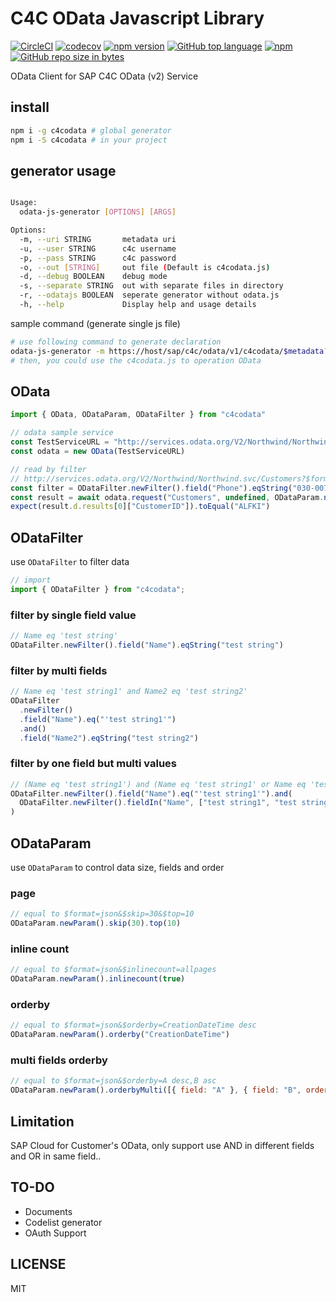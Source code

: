 # C4C OData Javascript Library

 [![CircleCI](https://circleci.com/gh/Soontao/c4codata.svg?style=shield)](https://circleci.com/gh/Soontao/c4codata)
 [![codecov](https://codecov.io/gh/Soontao/c4codata/branch/master/graph/badge.svg)](https://codecov.io/gh/Soontao/c4codata)
 [![npm version](https://badge.fury.io/js/c4codata.svg)](https://badge.fury.io/js/c4codata)
 [![GitHub top language](https://img.shields.io/github/languages/top/Soontao/c4codata.svg)](https://github.com/Soontao/c4codata)
 [![npm](https://img.shields.io/npm/dy/c4codata.svg)](https://www.npmjs.com/package/c4codata)
 [![GitHub repo size in bytes](https://img.shields.io/github/repo-size/Soontao/c4codata.svg)](https://github.com/Soontao/c4codata)

OData Client for SAP C4C OData (v2) Service

## install

```bash
npm i -g c4codata # global generator
npm i -S c4codata # in your project
```

## generator usage

```bash

Usage:
  odata-js-generator [OPTIONS] [ARGS]

Options:
  -m, --uri STRING       metadata uri
  -u, --user STRING      c4c username
  -p, --pass STRING      c4c password
  -o, --out [STRING]     out file (Default is c4codata.js)
  -d, --debug BOOLEAN    debug mode
  -s, --separate STRING  out with separate files in directory
  -r, --odatajs BOOLEAN  seperate generator without odata.js
  -h, --help             Display help and usage details

```

sample command (generate single js file)

```bash
# use following command to generate declaration
odata-js-generator -m https://host/sap/c4c/odata/v1/c4codata/$metadata?sap-label=true -u user -p pass
# then, you could use the c4codata.js to operation OData
```

## OData

```javascript
import { OData, ODataParam, ODataFilter } from "c4codata"

// odata sample service
const TestServiceURL = "http://services.odata.org/V2/Northwind/Northwind.svc/$metadata"
const odata = new OData(TestServiceURL)

// read by filter
// http://services.odata.org/V2/Northwind/Northwind.svc/Customers?$format=json&$filter=Phone eq '030-0074321'
const filter = ODataFilter.newFilter().field("Phone").eqString("030-0074321");
const result = await odata.request("Customers", undefined, ODataParam.newParam().filter(filter))
expect(result.d.results[0]["CustomerID"]).toEqual("ALFKI")

```

## ODataFilter

use `ODataFilter` to filter data

```js
// import
import { ODataFilter } from "c4codata";
```

### filter by single field value

```js
// Name eq 'test string'
ODataFilter.newFilter().field("Name").eqString("test string")
```

### filter by multi fields

```js
// Name eq 'test string1' and Name2 eq 'test string2'
ODataFilter
  .newFilter()
  .field("Name").eq("'test string1'")
  .and()
  .field("Name2").eqString("test string2")
```

### filter by one field but multi values

```js
// (Name eq 'test string1') and (Name eq 'test string1' or Name eq 'test string2')
ODataFilter.newFilter().field("Name").eq("'test string1'").and(
  ODataFilter.newFilter().fieldIn("Name", ["test string1", "test string2"])
)
```

## ODataParam

use `ODataParam` to control data size, fields and order

### page

```javascript 
// equal to $format=json&$skip=30&$top=10
ODataParam.newParam().skip(30).top(10)
```

### inline count 

```javascript 
// equal to $format=json&$inlinecount=allpages
ODataParam.newParam().inlinecount(true)
```

### orderby

```javascript
// equal to $format=json&$orderby=CreationDateTime desc
ODataParam.newParam().orderby("CreationDateTime")
```

### multi fields orderby

```javascript
// equal to $format=json&$orderby=A desc,B asc
ODataParam.newParam().orderbyMulti([{ field: "A" }, { field: "B", order: "asc" }])
```

## Limitation

SAP Cloud for Customer's OData, only support use AND in different fields and OR in same field..

## TO-DO

* Documents
* Codelist generator
* OAuth Support

## LICENSE

MIT
